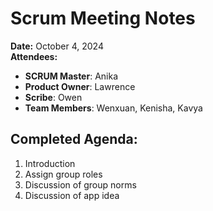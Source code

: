 # Scrum Meeting Notes

**Date:** October 4, 2024  
**Attendees:**  
- **SCRUM Master**: Anika  
- **Product Owner**: Lawrence
- **Scribe**: Owen
- **Team Members**: Wenxuan, Kenisha, Kavya

## Completed Agenda:
1. Introduction
2. Assign group roles
3. Discussion of group norms
4. Discussion of app idea
